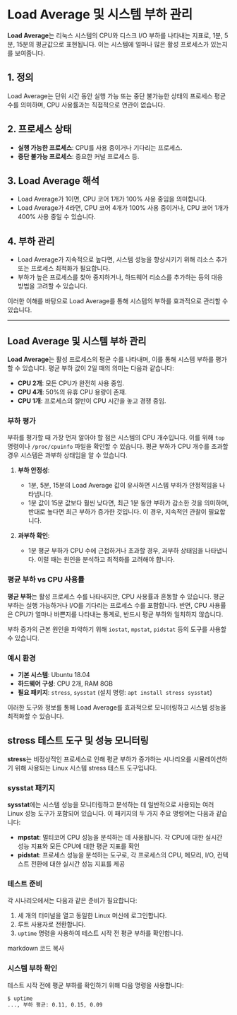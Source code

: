# Load Average 및 시스템 부하 관리

**Load Average**는 리눅스 시스템의 CPU와 디스크 I/O 부하를 나타내는 지표로, 1분, 5분, 15분의 평균값으로 표현됩니다. 이는 시스템에 얼마나 많은 활성 프로세스가 있는지를 보여줍니다.

## 1. 정의
Load Average는 단위 시간 동안 실행 가능 또는 중단 불가능한 상태의 프로세스 평균 수를 의미하며, CPU 사용률과는 직접적으로 연관이 없습니다.

## 2. 프로세스 상태
- **실행 가능한 프로세스**: CPU를 사용 중이거나 기다리는 프로세스.
- **중단 불가능 프로세스**: 중요한 커널 프로세스 등.

## 3. Load Average 해석
- Load Average가 1이면, CPU 코어 1개가 100% 사용 중임을 의미합니다.
- Load Average가 4라면, CPU 코어 4개가 100% 사용 중이거나, CPU 코어 1개가 400% 사용 중일 수 있습니다.

## 4. 부하 관리
- Load Average가 지속적으로 높다면, 시스템 성능을 향상시키기 위해 리소스 추가 또는 프로세스 최적화가 필요합니다.
- 부하가 높은 프로세스를 찾아 중지하거나, 하드웨어 리소스를 추가하는 등의 대응 방법을 고려할 수 있습니다.

이러한 이해를 바탕으로 Load Average를 통해 시스템의 부하를 효과적으로 관리할 수 있습니다.

---

## Load Average 및 시스템 부하 관리

**Load Average**는 활성 프로세스의 평균 수를 나타내며, 이를 통해 시스템 부하를 평가할 수 있습니다. 평균 부하 값이 2일 때의 의미는 다음과 같습니다:

- **CPU 2개**: 모든 CPU가 완전히 사용 중임.
- **CPU 4개**: 50%의 유휴 CPU 용량이 존재.
- **CPU 1개**: 프로세스의 절반이 CPU 시간을 놓고 경쟁 중임.

### 부하 평가

부하를 평가할 때 가장 먼저 알아야 할 점은 시스템의 CPU 개수입니다. 이를 위해 `top` 명령이나 `/proc/cpuinfo` 파일을 확인할 수 있습니다. 평균 부하가 CPU 개수를 초과할 경우 시스템은 과부하 상태임을 알 수 있습니다.

1. **부하 안정성**:
   - 1분, 5분, 15분의 Load Average 값이 유사하면 시스템 부하가 안정적임을 나타냅니다.
   - 1분 값이 15분 값보다 훨씬 낮다면, 최근 1분 동안 부하가 감소한 것을 의미하며, 반대로 높다면 최근 부하가 증가한 것입니다. 이 경우, 지속적인 관찰이 필요합니다.

2. **과부하 확인**:
   - 1분 평균 부하가 CPU 수에 근접하거나 초과할 경우, 과부하 상태임을 나타냅니다. 이럴 때는 원인을 분석하고 최적화를 고려해야 합니다.

### 평균 부하 vs CPU 사용률

**평균 부하**는 활성 프로세스 수를 나타내지만, CPU 사용률과 혼동할 수 있습니다. 평균 부하는 실행 가능하거나 I/O를 기다리는 프로세스 수를 포함합니다. 반면, CPU 사용률은 CPU가 얼마나 바쁜지를 나타내는 통계로, 반드시 평균 부하와 일치하지 않습니다.

부하 증가의 근본 원인을 파악하기 위해 `iostat`, `mpstat`, `pidstat` 등의 도구를 사용할 수 있습니다.

### 예시 환경

- **기본 시스템**: Ubuntu 18.04
- **하드웨어 구성**: CPU 2개, RAM 8GB
- **필요 패키지**: `stress`, `sysstat` (설치 명령: `apt install stress sysstat`)

이러한 도구와 정보를 통해 Load Average를 효과적으로 모니터링하고 시스템 성능을 최적화할 수 있습니다.

## stress 테스트 도구 및 성능 모니터링

**stress**는 비정상적인 프로세스로 인해 평균 부하가 증가하는 시나리오를 시뮬레이션하기 위해 사용되는 Linux 시스템 stress 테스트 도구입니다.

### sysstat 패키지

**sysstat**에는 시스템 성능을 모니터링하고 분석하는 데 일반적으로 사용되는 여러 Linux 성능 도구가 포함되어 있습니다. 이 패키지의 두 가지 주요 명령어는 다음과 같습니다:

- **mpstat**: 멀티코어 CPU 성능을 분석하는 데 사용됩니다. 각 CPU에 대한 실시간 성능 지표와 모든 CPU에 대한 평균 지표를 확인
- **pidstat**: 프로세스 성능을 분석하는 도구로, 각 프로세스의 CPU, 메모리, I/O, 컨텍스트 전환에 대한 실시간 성능 지표를 제공

### 테스트 준비

각 시나리오에서는 다음과 같은 준비가 필요합니다:

1. 세 개의 터미널을 열고 동일한 Linux 머신에 로그인합니다.
2. 루트 사용자로 전환합니다.
3. `uptime` 명령을 사용하여 테스트 시작 전 평균 부하를 확인합니다.


markdown
코드 복사
### 시스템 부하 확인

테스트 시작 전에 평균 부하를 확인하기 위해 다음 명령을 사용합니다:

```bash
$ uptime
..., 부하 평균: 0.11, 0.15, 0.09
```







